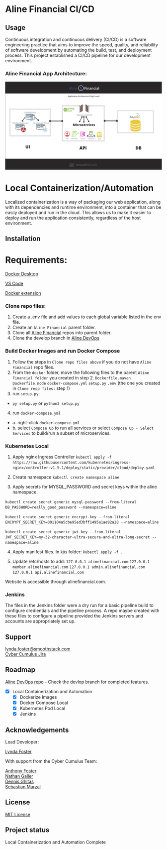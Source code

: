 # Aline Financial CI/CD

## Usage

Continuous integration and continuous delivery (CI/CD) is a software engineering practice that aims to improve the speed, quality, and reliability of software development by automating the build, test, and deployment process. This project established a CI/CD pipeline for our development environment.

### Aline Financial App Architecture:

![logo](diagram.png)

# Local Containerization/Automation
Localized containerization is a way of packaging our web application, along with its dependencies and runtime environment, into a container that can be easily deployed and run in the cloud. This allows us to make it easier to deploy and run the application consistently, regardless of the host environment. 

## Installation

# Requirements:

[Docker Desktop](https://www.docker.com/products/docker-desktop/)

[VS Code](https://code.visualstudio.com)

[Docker extension](https://code.visualstudio.com/docs/containers/overview)

### Clone repo files:
1. Create a .env file and add values to each global variable listed in the env file.
2. Create an `Aline Financial` parent folder. 
3. Clone all [Aline Financial](https://git1.smoothstack.com/instructors/leandro-yabut/aline-financial) repos into parent folder.
4. Clone the develop branch in [Aline DevOps](https://git1.smoothstack.com/cohorts/2022/organizations/cyber-cumulus/lynda-foster/aline-devops/-/tree/develop)

### Build Docker Images and run Docker Compose

1. Follow the steps in `Clone repo files above` if you do not have `Aline Financial` repo files. 
2. From the `docker` folder, move the following files to the parent `Aline Financial folder` you created in step 2. 
`Dockerfile.maven`
`Dockerfile.node`
`docker-compose.yml`
`setup.py`
`.env` (the one you created in `Clone reop files:` step 1)
3. run `setup.py`:
- `py setup.py` or `python3 setup.py`
4. run `docker-compose.yml`
- a. right-click `docker-compose.yml`
- b. select `Compose Up` to run all services or select `Compose Up - Select Services` to build/run a subset of microservices.

### Kubernetes Local
1. Apply nginx Ingress Controller
`kubectl apply -f https://raw.githubusercontent.com/kubernetes/ingress-nginx/controller-v1.5.1/deploy/static/provider/cloud/deploy.yaml`

2. Create namespace
`kubectl create namespace aline`

3. Apply secrets for MYSQL_PASSWORD and secret keys within the aline namespace.

`kubectl create secret generic mysql-password --from-literal DB_PASSWORD=really_good_password --namespace=aline`

`kubectl create secret generic encrypt-key --from-literal ENCRYPT_SECRET_KEY=001104a5cbe95ed3bff1495a1ae92a28 --namespace=aline`

`kubectl create secret generic jwt-key --from-literal JWT_SECRET_KEY=my-32-character-ultra-secure-and-ultra-long-secret --namespace=aline`

4. Apply manifest files. In `k8s` folder:
`kubectl apply -f .`

5. Update /etc/hosts to add:
`127.0.0.1 alinefinancial.com`
`127.0.0.1 member.alinefinancial.com`
`127.0.0.1 admin.alinefinancial.com`
`127.0.0.1 api.alinefinancial.com`

Website is accessible through alinefinancial.com. 

### Jenkins
The files in the Jenkins folder were a dry run for a basic pipeline build to configure credientials and the pipeline process. 
A repo maybe created with these files to configure a pipeline provided the Jenkins servers and accounts are appropriately
set up. 

## Support

lynda.foster@smoothstack.com<br>
[Cyber Cumulus Jira](https://cyber-cumulus-smoothstack.atlassian.net/jira/software/projects/CC/boards/1)

## Roadmap

[Aline DevOps repo](https://git1.smoothstack.com/cohorts/2022/organizations/cyber-cumulus/lynda-foster/aline-devops) - Check the devlop branch for completed features.

- [x] Local Containerization and Automation
    - [x] Dockerize Images
    - [x] Docker Compose Local
    - [x] Kubernetes Pod Local
    - [x] Jenkins

## Acknowledgements
Lead Developer:

[Lynda Foster](https://git1.smoothstack.com/lynda.foster)

With support from the Cyber Cumulus Team:

[Anthony Foster](https://git1.smoothstack.com/anthony.foster)<br>
[Nathan Galler](https://git1.smoothstack.com/nathan.galler)<br>
[Dennis Ghitas](https://git1.smoothstack.com/dennis.ghitas)<br>
[Sebastian Marzal](https://git1.smoothstack.com/sebastian.marzal)

## License
[MIT License](LICENSE.md)

## Project status
Local Containerization and Automation Complete
